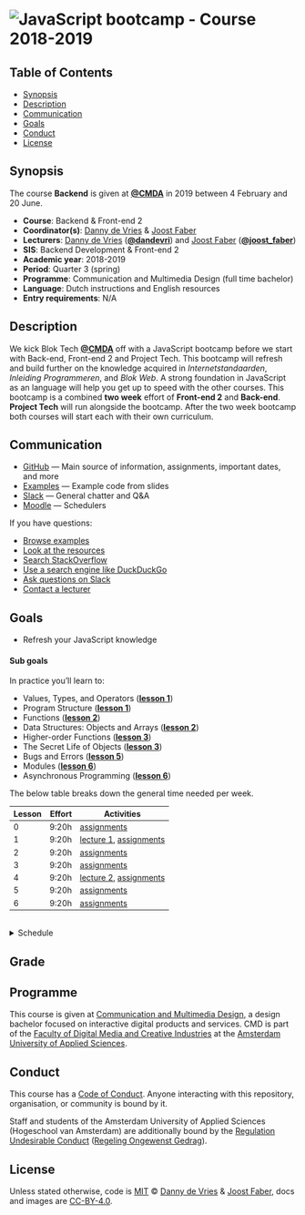 # ![JavaScript bootcamp - Course 2018-2019][banner]

## Table of Contents

*   [Synopsis](#synopsis)
*   [Description](#description)
*   [Communication](#communication)
*   [Goals](#goals)
*   [Conduct](#conduct)
*   [License](#license)

## Synopsis

The course **Backend** is given at [**@CMDA**][cmda] in 2019 between
4 February and 20 June.

*   **Course**: Backend & Front-end 2
*   **Coordinator(s)**: [Danny de Vries][dangit] & [Joost Faber][joostgit]
*   **Lecturers**:
    [Danny de Vries][dangit] ([**@dandevri**][danweb]) and
    [Joost Faber][joostgit] ([**@joost_faber**][joostweb])
*   **SIS**: Backend Development & Front-end 2
*   **Academic year**: 2018-2019
*   **Period**: Quarter 3 (spring)
*   **Programme**: Communication and Multimedia Design (full time bachelor)
*   **Language**: Dutch instructions and English resources
*   **Entry requirements**: N/A

## Description

We kick Blok Tech [**@CMDA**][cmda] off with a JavaScript bootcamp before we start with Back-end, Front-end 2 and Project Tech. This bootcamp will refresh and build further on the knowledge acquired in *Internetstandaarden*, *Inleiding Programmeren*, and *Blok Web*. A strong foundation in JavaScript as an language will help you get up to speed with the other courses. This bootcamp is a combined **two week** effort of **Front-end 2** and **Back-end**. **Project Tech** will run alongside the bootcamp. After the two week bootcamp both courses will start each with their own curriculum.

## Communication

*   [GitHub][gh] — Main source of information, assignments, important dates,
    and more
*   [Examples][examples] — Example code from slides
*   [Slack][slack] — General chatter and Q&A
*   [Moodle][moodle] — Schedulers


If you have questions:

*   [Browse examples][examples]
*   [Look at the resources](/resources.md)
*   [Search StackOverflow][stackoverflow]
*   [Use a search engine like DuckDuckGo][duckduckgo]
*   [Ask questions on Slack][slack]
*   [Contact a lecturer][synopsis]

## Goals

*   Refresh your JavaScript knowledge

#### Sub goals

In practice you’ll learn to:

* <a name="subgoal-1"></a>
    Values, Types, and Operators ([**lesson 1**][l1a])
*  <a name="subgoal-2"></a>
    Program Structure ([**lesson 1**][l1a])
* <a name="subgoal-3"></a>
    Functions ([**lesson 2**][l2a])
* <a name="subgoal-4"></a>
    Data Structures: Objects and Arrays ([**lesson 2**][l2a])
* <a name="subgoal-5"></a>
    Higher-order Functions ([**lesson 3**][l3a])
* <a name="subgoal-6"></a>
    The Secret Life of Objects ([**lesson 3**][l3a])
* <a name="subgoal-7"></a>
    Bugs and Errors ([**lesson 5**][l5a])
* <a name="subgoal-8"></a>
    Modules ([**lesson 6**][l6a])
* <a name="subgoal-9"></a>
    Asynchronous Programming ([**lesson 6**][l6a])

The below table breaks down the general time needed per week.

| Lesson | Effort | Activities                                           |
| ---- | -----: |  ----------------------------------------------------- |
| 0    |  9:20h | [assignments][l0a]                                     |
| 1    |  9:20h | [lecture 1][l1], [assignments][l1a]                    |
| 2    |  9:20h | [assignments][l2a]                                     |
| 3    |  9:20h | [assignments][l3a]                                     |
| 4    |  9:20h | [lecture 2][l2], [assignments][l4a]                    |
| 5    |  9:20h | [assignments][l5a]                                     |
| 6    |  9:20h | [assignments][l6a]

<br>
<details>
    <summary>Schedule</summary>
    <img src="assets/overview.jpg" alt="Block tech schedule overview">
</details>

## Grade

## Programme

This course is given at [Communication and Multimedia Design][bachelor], a
design bachelor focused on interactive digital products and services.  CMD is
part of the [Faculty of Digital Media and Creative Industries][faculty] at the
[Amsterdam University of Applied Sciences][university].

## Conduct

This course has a [Code of Conduct][coc].  Anyone interacting with this
repository, organisation, or community is bound by it.

Staff and students of the Amsterdam University of Applied Sciences (Hogeschool
van Amsterdam) are additionally bound by the [Regulation Undesirable
Conduct][ruc] ([Regeling Ongewenst Gedrag][rog]).

## License

Unless stated otherwise, code is [MIT][] © [Danny de Vries][author1] & [Joost Faber][joostgit],
docs and images are [CC-BY-4.0][].

[banner]: https://cmda-bt.github.io/js-bootcamp-18-19/assets/banner.svg
[cmda]: https://github.com/cmda
[dangit]: https://github.com/dandevri
[danweb]: https://github.com/dandevri
[joostgit]: https://github.com/joostf
[joostweb]: https://twitter.com/joost_faber
[node]: https://nodejs.org/en/
[mongodb]: https://www.mongodb.com/
[http]: https://tools.ietf.org/html/rfc2068
[minor]: https://cmda.github.io/minor-everything-web/
[track]: https://github.com/cmda-tt
[gh]: https://github.com/cmda-be/course-18-19
[examples]: /examples
[slack]: https://cmda-tech.slack.com/
[moodle]: https://moodle.cmd.hva.nl/course/view.php?id=431
[examples]: examples
[stackoverflow]: https://stackoverflow.com
[duckduckgo]: https://duckduckgo.com
[synopsis]: #synopsis
[grading]: grading.md
[bachelor]: https://www.cmd-amsterdam.nl/english/
[faculty]: https://www.amsterdamuas.com/faculty/fdmci/faculty-of-digital-media-and-creative-industries.html
[university]: https://www.amsterdamuas.com
[coc]: code-of-conduct.md
[ruc]: https://www.amsterdamuas.com/practical-matters/algemeen/hva-breed/juridische-zaken/legal-affairs/regulation-undesirable-conduct/regulation-undesirable-conduct.html#anker-3-complaints-authority
[rog]: https://www.hva.nl/praktisch/algemeen/hva-breed/juridische-zaken/loket-beroep-bezwaar-en-klacht/regeling-ongewenst-gedrag/regeling-ongewenst-gedrag.html?origin=gbS4rg%2FDTZuxQ6lGVF%2BN1A
[author1]: https://dandevri.es
[mit]: license.md#code
[cc-by-4.0]: license.md#documentation-and-images

[gs]: getting-started.md

[l1]: lesson-1.md#slides
[l2]: lesson-4.md#slides

[l0a]: lesson-0.md
[l1a]: lesson-1.md
[l2a]: lesson-2.md
[l3a]: lesson-3.md
[l4a]: lesson-4.md
[l5a]: lesson-5.md
[l6a]: lesson-6.md
